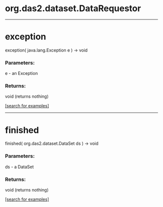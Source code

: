 # org.das2.dataset.DataRequestor
***
<a name="exception"></a>
# exception
exception( java.lang.Exception e ) &rarr; void



### Parameters:
e - an Exception

### Returns:
void (returns nothing)


<a href="https://github.com/autoplot/dev/search?q=exception&unscoped_q=exception">[search for examples]</a>

***
<a name="finished"></a>
# finished
finished( org.das2.dataset.DataSet ds ) &rarr; void



### Parameters:
ds - a DataSet

### Returns:
void (returns nothing)


<a href="https://github.com/autoplot/dev/search?q=finished&unscoped_q=finished">[search for examples]</a>

